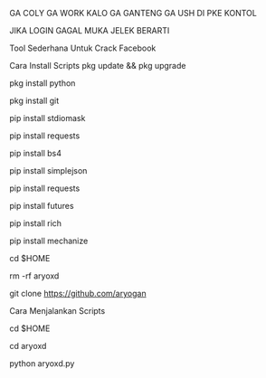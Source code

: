 GA COLY GA WORK
KALO GA GANTENG GA USH DI PKE KONTOL

JIKA LOGIN GAGAL MUKA JELEK BERARTI

Tool Sederhana Untuk Crack Facebook

Cara Install Scripts pkg update && pkg upgrade

pkg install python

pkg install git

pip install stdiomask

pip install requests

pip install bs4

pip install simplejson

pip install requests

pip install futures

pip install rich

pip install mechanize

cd $HOME

rm -rf aryoxd

git clone https://github.com/aryogan

Cara Menjalankan Scripts

cd $HOME

cd aryoxd

python aryoxd.py
